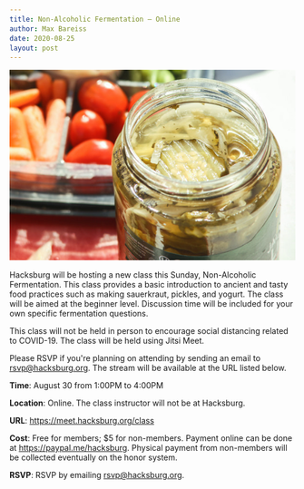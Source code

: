 ```yaml
---
title: Non-Alcoholic Fermentation — Online
author: Max Bareiss
date: 2020-08-25
layout: post
---
```


![Pickles](https://github.com/Hacksburg/hacksburg.github.io/raw/master/images/pickles.jpg)

Hacksburg will be hosting a new class this Sunday, Non-Alcoholic Fermentation. This class provides a basic introduction to ancient and tasty food practices such as making sauerkraut, pickles, and yogurt. The class will be aimed at the beginner level. Discussion time will be included for your own specific fermentation questions.

This class will not be held in person to encourage social distancing related to COVID-19. The class will be held using Jitsi Meet.

Please RSVP if you're planning on attending by sending an email to [rsvp@hacksburg.org](mailto:rsvp@hacksburg.org). The stream will be available at the URL listed below.

**Time**: August 30 from 1:00PM to 4:00PM

**Location**: Online. The class instructor will not be at Hacksburg.

**URL**: <https://meet.hacksburg.org/class>

**Cost**: Free for members; $5 for non-members. Payment online can be done at <https://paypal.me/hacksburg>. Physical payment from non-members will be collected eventually on the honor system.

**RSVP**: RSVP by emailing [rsvp@hacksburg.org](mailto:rsvp@hacksburg.org).
